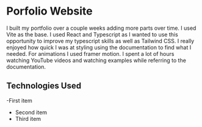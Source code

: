 # Porfolio Website

I built my portfolio over a couple weeks adding more parts over time. I used Vite as the base. I used React and Typescript as I wanted to use this opportunity to improve my typescript skills as well as Tailwind CSS. I really enjoyed how quick I was at styling using the documentation to find what I needed. For animations I used framer motion. I spent a lot of hours watching YouTube videos and watching examples while referring to the documentation.

## Technologies Used

 -First item
- Second item
- Third item
